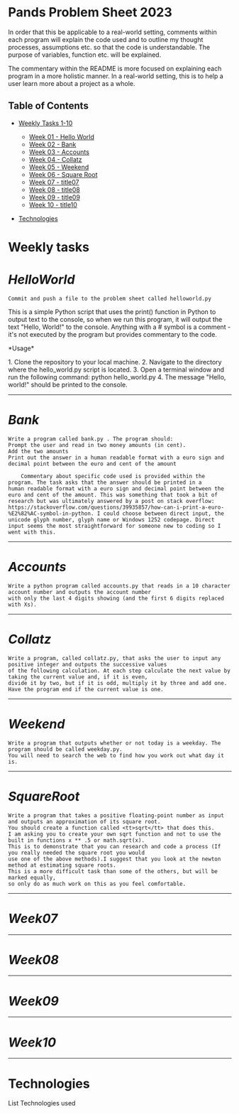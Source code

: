 # Pands Problem Sheet 2023


In order that this be applicable to a real-world setting, comments within each program will explain the code used and to outline my thought processes, assumptions etc. so that the code is understandable. The purpose of variables, function etc. will be explained.

The commentary within the README is more focused on explaining each program in a more holistic manner. In a real-world setting, this is to help a user learn more about a project as a whole. 



## Table of Contents
* [Weekly Tasks 1-10 ](#weekly-tasks)
    * [Week 01 - Hello World](#helloWorld)
    * [Week 02 - Bank](#Bank)
    * [Week 03 - Accounts](#accounts)
    * [Week 04 - Collatz](#collatz)
    * [Week 05 - Weekend](#weekend)
    * [Week 06 - Square Root](#squareroot)
    * [Week 07 - title07](#title07)
	* [Week 08 - title08](#title08)
    * [Week 09 - title09](#title09)
    * [Week 10 - title10](#title10)
	
* [Technologies](#technologies)


Weekly tasks
======
# ***HelloWorld***

    Commit and push a file to the problem sheet called helloworld.py

This is a simple Python script that uses the print() function in Python to output text to the console, so when we run this program, it will output the text "Hello, World!" to the console. Anything with a # symbol is a comment - it's not executed by the program but provides commentary to the code.

<p>*Usage*</p>
		1. Clone the repository to your local machine.
		2. Navigate to the directory where the hello_world.py script is located. 
		3. Open a terminal window and run the following command: python hello_world.py
		4. The message "Hello, world!" should be printed to the console.

- - - -

 # ***Bank***
 
	Write a program called bank.py . The program should:
	Prompt the user and read in two money amounts (in cent).
	Add the two amounts
	Print out the answer in a human readable format with a euro sign and decimal point between the euro and cent of the amount 
		
		Commentary about specific code used is provided within the program. The task asks that the answer should be printed in a      human readable format with a euro sign and decimal point between the euro and cent of the amount. This was something that took a bit of research but was ultimately answered by a post on stack overflow: https://stackoverflow.com/questions/39935857/how-can-i-print-a-euro-%E2%82%AC-symbol-in-python. I could choose between direct input, the unicode glyph number, glyph name or Windows 1252 codepage. Direct input seems the most straightforward for someone new to coding so I went with this.
----

  # ***Accounts***  
   
	Write a python program called accounts.py that reads in a 10 character account number and outputs the account number 
	with only the last 4 digits showing (and the first 6 digits replaced with Xs).

----

  # ***Collatz***

    Write a program, called collatz.py, that asks the user to input any positive integer and outputs the successive values 
	of the following calculation. At each step calculate the next value by taking the current value and, if it is even,
	divide it by two, but if it is odd, multiply it by three and add one. Have the program end if the current value is one.


----

  # ***Weekend***

    Write a program that outputs whether or not today is a weekday. The program should be called weekday.py.
	You will need to search the web to find how you work out what day it is.


- - - -

  # ***SquareRoot***

    Write a program that takes a positive floating-point number as input and outputs an approximation of its square root.
	You should create a function called <tt>sqrt</tt> that does this.
	I am asking you to create your own sqrt function and not to use the built in functions x ** .5 or math.sqrt(x).
	This is to demonstrate that you can research and code a process (If you really needed the square root you would 
	use one of the above methods).I suggest that you look at the newton method at estimating square roots.
	This is a more difficult task than some of the others, but will be marked equally, 
	so only do as much work on this as you feel comfortable.

- - - -
  # ***Week07***
    
    
- - - -
  # ***Week08***
    
    
- - - -
  # ***Week09***
    
    
- - - -
  # ***Week10***
    
    
- - - -

Technologies
====

  List Technologies used


